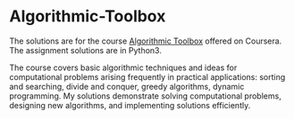 # Algorithmic-Toolbox

The solutions are for the course [Algorithmic Toolbox](https://www.coursera.org/learn/algorithmic-toolbox) offered on Coursera. The assignment solutions are in Python3.

The course covers basic algorithmic techniques and ideas for computational problems arising frequently in practical applications: sorting and searching, divide and conquer, greedy algorithms, dynamic programming. My solutions demonstrate solving computational problems, designing new algorithms, and implementing solutions efficiently.
